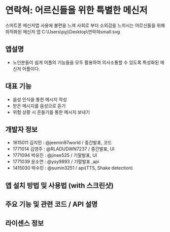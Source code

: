 # 연락혀: 어르신들을 위한 특별한 메신저
스마트폰 메신저앱 사용에 불편을 느껴 사회로 부터 소외감을 느끼시는 어르신들을 위해 최적화된 메신저 앱
C:\Users\pyj\Desktop\연락혀small.svg

## 앱설명
* 노인분들이 쉽게 어플의 기능들을 모두 활용하여 의사소통할 수 있도록 특성화된 메신저 어플이다. 

## 대표 기능

* 음성 인식을 통한 메시지 작성
* 받은 메시지를 음성으로 듣기
* 위험 상황 시 흔들기를 통한 메시지 보내기

## 개발자 정보

* 1615011 김지민 : @jeemin97world / 중간발표, 코드 
* 1771014 김영주 : @RLADUDWN7237 / 중간발표, UI
* 1771094 박유진 : @jinee525 / 기말발표, UI
* 1771039 윤소연 : @ysy9893 / 기말발표 ,api
* 1415030 박수민 : @sumin3251 / api(TTS, Shake detection)

## 앱 설치 방법 및 사용법 (with 스크린샷)

## 주요 기능 및 관련 코드 / API 설명

## 라이센스 정보
